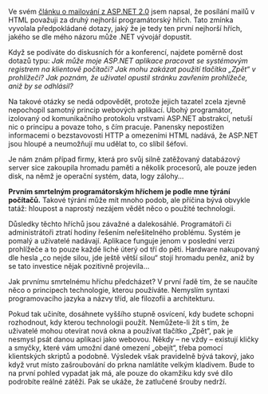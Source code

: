 <!-- dcterms:identifier = aspnetcz#83 -->
<!-- dcterms:title = První smrtelný hřích -->
<!-- dcterms:abstract = Ve svém článku o mailování z ASP.NET 2.0 jsem napsal, že posílání mailů v HTML považuji za druhý nejhorší programátorský hřích. Tato zmínka vyvolala předpokládané dotazy, jaký že je tedy ten první nejhorší hřích, jakého se dle mého názoru může .NET vývojář dopustit. -->
<!-- np9:categoryId = 1 -->
<!-- x4w:category = IT -->
<!-- np9:authorId = 1 -->
<!-- np9:authorEmail = michal.valasek@altairis.cz -->
<!-- dcterms:creator = Michal Altair Valášek -->
<!-- dcterms:created = 2006-03-15T14:35:57.673+01:00 -->
<!-- dcterms:date = 2006-03-15T14:35:57.673+01:00 -->

Ve svém [článku o mailování z ASP.NET 2.0](https://www.aspnet.cz/Articles/79-odesilani-e-mailu-z-prostredi-net-2-0.aspx) jsem napsal, že posílání mailů v HTML považuji za druhý nejhorší programátorský hřích. Tato zmínka vyvolala předpokládané dotazy, jaký že je tedy ten první nejhorší hřích, jakého se dle mého názoru může .NET vývojář dopustit. 

Když se podíváte do diskusních fór a konferencí, najdete poměrně dost dotazů typu: *Jak může moje ASP.NET aplikace pracovat se systémovým registrem na klientově počítači? Jak mohu zakázat použití tlačítka „Zpět“ v prohlížeči? Jak poznám, že uživatel opustil stránku zavřením prohlížeče, aniž by se odhlásil?*

Na takové otázky se nedá odpovědět, protože jejich tazatel zcela zjevně nepochopil samotný princip webových aplikací. Ubohý programátor, izolovaný od komunikačního protokolu vrstvami ASP.NET abstrakcí, netuší nic o principu a povaze toho, s čím pracuje. Panensky nepostižen informacemi o bezstavovosti HTTP a omezeními HTML nadává, že ASP.NET jsou hloupé a neumožňují mu udělat to, co slíbil šéfovi.

Je nám znám případ firmy, která pro svůj silně zatěžovaný databázový server sice zakoupila hromadu paměti a několik procesorů, ale pouze jeden disk, na němž je operační systém, data, logy zálohy…

**Prvním smrtelným programátorským hříchem je podle mne týrání počítačů.** Takové týrání může mít mnoho podob, ale příčina bývá obvykle tatáž: hloupost a naprostý nezájem vědět něco o použité technologii.

Důsledky těchto hříchů jsou závažné a dalekosáhlé. Programátoři či administrátoři ztratí hodiny řešením neřešitelného problému. Systém je pomalý a uživatelé nadávají. Aplikace funguje jenom v poslední verzi prohlížeče a to pouze každé liché úterý od tří do pěti. Hardware nakupovaný dle hesla „co nejde silou, jde ještě větší silou“ stojí hromadu peněz, aniž by se tato investice nějak pozitivně projevila…

Jak prvnímu smrtelnému hříchu předcházet? V první řadě tím, že se naučíte něco o principech technologie, kterou používáte. Nemyslím syntaxi programovacího jazyka a názvy tříd, ale filozofii a architekturu.

Pokud tak učiníte, dosáhnete vyššího stupně osvícení, kdy budete schopni rozhodnout, kdy kterou technologii použít. Nemůžete-li žít s tím, že uživatelé mohou otevírat nová okna a používat tlačítko „Zpět“, pak je nesmysl psát danou aplikaci jako webovou. Někdy – ne vždy – existují kličky a smyčky, které vám umožní dané omezení „obejít“, třeba pomocí klientských skriptů a podobně. Výsledek však pravidelně bývá takový, jako když vrut místo zašroubování do prkna namlátíte velkým kladivem. Bude to na první pohled vypadat jak má, ale pouze do okamžiku kdy své dílo podrobíte reálné zátěži. Pak se ukáže, že zatlučené šrouby nedrží.